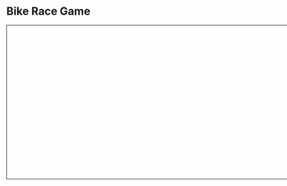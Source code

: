 <!DOCTYPE html>
<html>
<head>
  <title>Bike Race Game</title>
  <style>
    /* CSS styles for the game */
    #game-container {
      width: 800px;
      height: 400px;
      border: 1px solid black;
      position: relative;
      overflow: hidden;
    }

    .bike {
      width: 50px;
      height: 30px;
      background-color: red;
      position: absolute;
    }
  </style>
</head>
<body>
  <h1>Bike Race Game</h1>

  <div id="game-container">
    <div id="bike" class="bike"></div>
  </div>

  <script>
    // JavaScript code for the game
    document.addEventListener("DOMContentLoaded", function() {
      var bike = document.getElementById("bike");
      var gameContainer = document.getElementById("game-container");

      // Initial bike position
      var bikeX = 0;
      var bikeY = 200;

      // Move the bike
      function moveBike(event) {
        if (event.key === "ArrowUp") {
          bikeY -= 10;
        } else if (event.key === "ArrowDown") {
          bikeY += 10;
        } else if (event.key === "ArrowLeft") {
          bikeX -= 10;
        } else if (event.key === "ArrowRight") {
          bikeX += 10;
        }

        // Update bike position
        bike.style.top = bikeY + "px";
        bike.style.left = bikeX + "px";
      }

      // Add event listener for keydown event
      document.addEventListener("keydown", moveBike);
    });
  </script>
</body>
</html>
